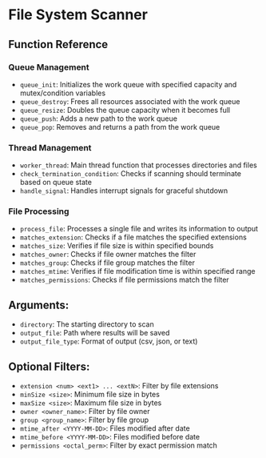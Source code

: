 # File System Scanner

## Function Reference

### Queue Management

- `queue_init`: Initializes the work queue with specified capacity and mutex/condition variables
- `queue_destroy`: Frees all resources associated with the work queue
- `queue_resize`: Doubles the queue capacity when it becomes full
- `queue_push`: Adds a new path to the work queue
- `queue_pop`: Removes and returns a path from the work queue

### Thread Management

- `worker_thread`: Main thread function that processes directories and files
- `check_termination_condition`: Checks if scanning should terminate based on queue state
- `handle_signal`: Handles interrupt signals for graceful shutdown

### File Processing

- `process_file`: Processes a single file and writes its information to output
- `matches_extension`: Checks if a file matches the specified extensions
- `matches_size`: Verifies if file size is within specified bounds
- `matches_owner`: Checks if file owner matches the filter
- `matches_group`: Checks if file group matches the filter
- `matches_mtime`: Verifies if file modification time is within specified range
- `matches_permissions`: Checks if file permissions match the filter

## Arguments:

- `directory`: The starting directory to scan
- `output_file`: Path where results will be saved
- `output_file_type`: Format of output (csv, json, or text)

## Optional Filters:

- `extension <num> <ext1> ... <extN>`: Filter by file extensions
- `minSize <size>`: Minimum file size in bytes
- `maxSize <size>`: Maximum file size in bytes
- `owner <owner_name>`: Filter by file owner
- `group <group_name>`: Filter by file group
- `mtime_after <YYYY-MM-DD>`: Files modified after date
- `mtime_before <YYYY-MM-DD>`: Files modified before date
- `permissions <octal_perm>`: Filter by exact permission match
